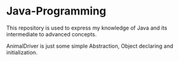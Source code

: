 # Java-Programming
This repository is used to express my knowledge of Java and its intermediate to advanced concepts.

AnimalDriver is just some simple Abstraction, Object declaring and initialization.
